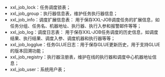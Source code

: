 - xxl_job_lock：任务调度锁表；
- xxl_job_group：执行器信息表，维护任务执行器信息；
- xxl_job_info：调度扩展信息表： 用于保存XXL-JOB调度任务的扩展信息，如任务分组、任务名、机器地址、执行器、执行入参和报警邮件等等；
- xxl_job_log：调度日志表： 用于保存XXL-JOB任务调度的历史信息，如调度结果、执行结果、调度入参、调度机器和执行器等等；
- xxl_job_logglue：任务GLUE日志：用于保存GLUE更新历史，用于支持GLUE的版本回溯功能；
- xxl_job_registry：执行器注册表，维护在线的执行器和调度中心机器地址信息；
- xxl_job_user：系统用户表；